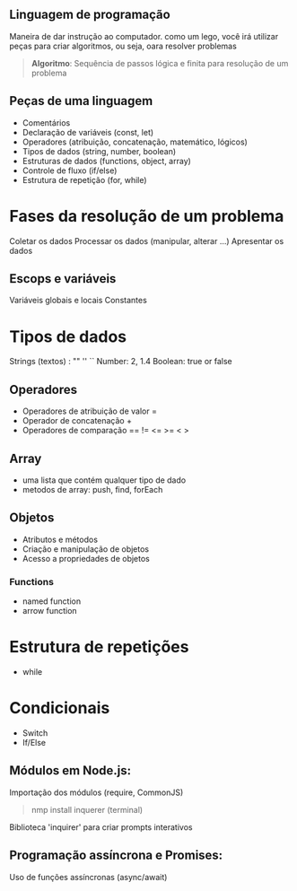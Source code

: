 ## Linguagem de programação

Maneira de dar instrução ao computador.
como um lego, você irá utilizar peças para criar algoritmos, ou seja, oara resolver problemas

>    **Algoritmo**: Sequência de passos lógica e finita para resolução de um problema

## Peças de uma linguagem

- Comentários
- Declaração de variáveis (const, let)
- Operadores (atribuição, concatenação, matemático, lógicos)
- Tipos de dados (string, number, boolean)
- Estruturas de dados (functions, object, array)
- Controle de fluxo (if/else)
- Estrutura de repetição (for, while)

# Fases da resolução de um problema

Coletar os dados
Processar os dados (manipular, alterar ...)
Apresentar os dados

## Escops e variáveis

Variáveis globais e locais
Constantes 

# Tipos de dados

Strings (textos) : "" '' ``
Number: 2, 1.4
Boolean: true or false

## Operadores

- Operadores de atribuição de valor =
- Operador de concatenação +
- Operadores de comparação == != <= >= < >

## Array

- uma lista que contém qualquer tipo de dado
- metodos de array: push, find, forEach

## Objetos

- Atributos e métodos
- Criação e manipulação de objetos
- Acesso a propriedades de objetos

### Functions

- named function
- arrow function

# Estrutura de repetições

- while

# Condicionais 

- Switch
- If/Else

## Módulos em Node.js:

Importação dos módulos (require, CommonJS)

> nmp install inquerer (terminal)

Biblioteca 'inquirer' para criar prompts interativos

## Programação assíncrona e Promises:

Uso de funções assíncronas (async/await)